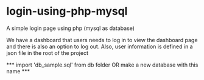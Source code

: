 # login-using-php-mysql
A simple login page using php (mysql as database)

We have a dashboard that users needs to log in to view the dashboard page and there is also an option to log out. Also, user information is defined in a json file in the root of the project

*** import 'db_sample.sql' from db folder OR make a new database with this name ***
